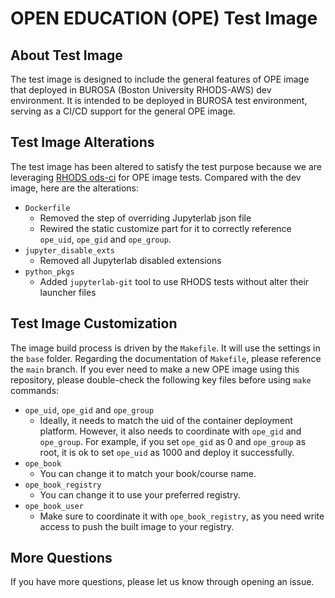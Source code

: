 # OPEN EDUCATION (OPE) Test Image

## About Test Image
The test image is designed to include the general features of OPE image that deployed in BUROSA (Boston University RHODS-AWS) dev environment. It is intended to be deployed in BUROSA test environment, serving as a CI/CD support for the general OPE image.

## Test Image Alterations
The test image has been altered to satisfy the test purpose because we are leveraging [RHODS ods-ci](https://github.com/xwshiba/ods-ci) for OPE image tests. 
Compared with the dev image, here are the alterations:

- `Dockerfile`
  - Removed the step of overriding Jupyterlab json file
  - Rewired the static customize part for it to correctly reference `ope_uid`, `ope_gid` and `ope_group`.
- `jupyter_disable_exts`
  - Removed all Jupyterlab disabled extensions
- `python_pkgs`
  - Added `jupyterlab-git` tool to use RHODS tests without alter their launcher files

## Test Image Customization
The image build process is driven by the `Makefile`. It will use the settings in the `base` folder. Regarding the documentation of `Makefile`, please reference the `main` branch. 
If you ever need to make a new OPE image using this repository, please double-check the following key files before using `make` commands:
- `ope_uid`, `ope_gid` and `ope_group`
  - Ideally, it needs to match the uid of the container deployment platform. However, it also needs to coordinate with `ope_gid` and `ope_group`. For example, if you set `ope_gid` as 0 and `ope_group` as root, it is ok to set `ope_uid` as 1000 and deploy it successfully.
- `ope_book`
  - You can change it to match your book/course name.
- `ope_book_registry`
  - You can change it to use your preferred registry.
- `ope_book_user`
  - Make sure to coordinate it with `ope_book_registry`, as you need write access to push the built image to your registry.

## More Questions
If you have more questions, please let us know through opening an issue.
